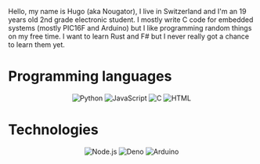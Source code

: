 Hello, my name is Hugo (aka Nougator), I live in Switzerland and I'm an 19 years old 2nd grade electronic student.
I mostly write C code for embedded systems (mostly PIC16F and Arduino) but I like programming random things on my free time.
I want to learn Rust and F# but I never really got a chance to learn them yet.

# Programming languages
<p align="center">
  <img src="https://img.shields.io/badge/python-3670A0?style=for-the-badge&logo=python&logoColor=ffdd54" alt="Python"/>
  <img src="https://img.shields.io/badge/javascript-%23323330.svg?style=for-the-badge&logo=javascript&logoColor=%23F7DF1E" alt="JavaScript"/>
  <img src="https://img.shields.io/badge/c-%2300599C.svg?style=for-the-badge&logo=c&logoColor=white" alt="C")/>
  <img src="https://img.shields.io/badge/html5-%23E34F26.svg?style=for-the-badge&logo=html5&logoColor=white" alt="HTML"/>
</p>

# Technologies
<p align="center">
  <img src="https://img.shields.io/badge/node.js-6DA55F?style=for-the-badge&logo=node.js&logoColor=white" alt="Node.js"/>
  <img src="https://img.shields.io/badge/deno%20js-000000?style=for-the-badge&logo=deno&logoColor=white" alt="Deno"/>
  <img src="https://img.shields.io/badge/-Arduino-00979D?style=for-the-badge&logo=Arduino&logoColor=white" alt="Arduino"/>
</p>
